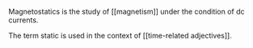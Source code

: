Magnetostatics is the study of [[magnetism]] under the condition of dc currents.

The term static is used in the context of [[time-related adjectives]].